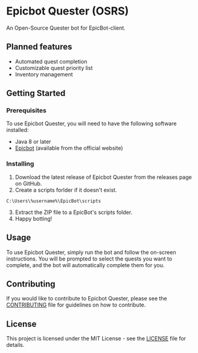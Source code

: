 # Epicbot Quester (OSRS)

An Open-Source Quester bot for EpicBot-client.

## Planned features

- Automated quest completion
- Customizable quest priority list
- Inventory management

## Getting Started

### Prerequisites

To use Epicbot Quester, you will need to have the following software installed:

- Java 8 or later
- [Epicbot](https://www.epicbot.com/) (available from the official website)

### Installing

1. Download the latest release of Epicbot Quester from the releases page on GitHub.
2. Create a scripts forlder if it doesn't exist. 
```
C:\Users\%username%\EpicBot\scripts
```
3. Extract the ZIP file to a EpicBot's scripts folder.
4. Happy botting!

## Usage

To use Epicbot Quester, simply run the bot and follow the on-screen instructions. You will be prompted to select the quests you want to complete, and the bot will automatically complete them for you.

## Contributing

If you would like to contribute to Epicbot Quester, please see the [CONTRIBUTING](CONTRIBUTING.md) file for guidelines on how to contribute.

## License

This project is licensed under the MIT License - see the [LICENSE](LICENSE) file for details.
